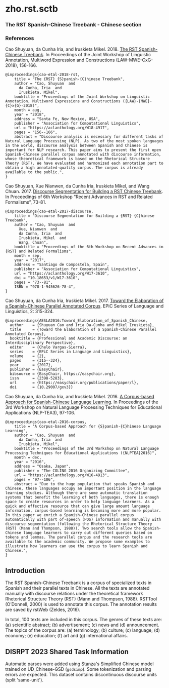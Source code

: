 # zho.rst.sctb

### The RST Spanish-Chinese Treebank - Chinese section

### References

Cao Shuyuan, da Cunha Iria, and Iruskieta Mikel. 2018. [The RST Spanish-Chinese Treebank](https://aclanthology.org/W18-4917/). In Proceedings of the Joint Workshop of Linguistic Annotation, Multiword Expression and Constructions (LAW-MWE-CxG-2018), 156-166. 
```
@inproceedings{cao-etal-2018-rst,
    title = "The {RST} {S}panish-{C}hinese Treebank",
    author = "Cao, Shuyuan  and
      da Cunha, Iria  and
      Iruskieta, Mikel",
    booktitle = "Proceedings of the Joint Workshop on Linguistic Annotation, Multiword Expressions and Constructions ({LAW}-{MWE}-{C}x{G}-2018)",
    month = aug,
    year = "2018",
    address = "Santa Fe, New Mexico, USA",
    publisher = "Association for Computational Linguistics",
    url = "https://aclanthology.org/W18-4917",
    pages = "156--166",
    abstract = "Discourse analysis is necessary for different tasks of Natural Language Processing (NLP). As two of the most spoken languages in the world, discourse analysis between Spanish and Chinese is important for NLP research. This paper aims to present the first open Spanish-Chinese parallel corpus annotated with discourse information, whose theoretical framework is based on the Rhetorical Structure Theory (RST). We have evaluated and harmonized each annotation part to obtain a high annotated-quality corpus. The corpus is already available to the public.",
}
```


Cao Shuyuan, Xue Nianwen, da Cunha Iria, Iruskieta Mikel, and Wang Chuan. 2017. [Discourse Segmentation for Building a RST Chinese Treebank](https://aclanthology.org/W17-3610/). In Proceedings of 6th Workshop “Recent Advances in RST and Related Formalisms”, 73-81.
```
@inproceedings{cao-etal-2017-discourse,
    title = "Discourse Segmentation for Building a {RST} {C}hinese Treebank",
    author = "Cao, Shuyuan  and
      Xue, Nianwen  and
      da Cunha, Iria  and
      Iruskieta, Mikel  and
      Wang, Chuan",
    booktitle = "Proceedings of the 6th Workshop on Recent Advances in {RST} and Related Formalisms",
    month = sep,
    year = "2017",
    address = "Santiago de Compostela, Spain",
    publisher = "Association for Computational Linguistics",
    url = "https://aclanthology.org/W17-3610",
    doi = "10.18653/v1/W17-3610",
    pages = "73--81",
    ISBN = "978-1-945626-78-4",
}
```


Cao Shuyuan, da Cunha Iria, Iruskieta Mikel. 2017. [Toward the Elaboration of a Spanish-Chinese Parallel Annotated Corpus](https://easychair.org/publications/paper/l). EPiC Series of Language and Linguistics, 2: 315-324.
```
@inproceedings{AESLA2016:Toward_Elaboration_of_Spanish_Chinese,
  author    = {Shuyuan Cao and Iria Da-Cunha and Mikel Iruskieta},
  title     = {Toward the Elaboration of a Spanish-Chinese Parallel Annotated Corpus},
  booktitle = {Professional and Academic Discourse: an Interdisciplinary Perspective},
  editor    = {Chelo Vargas-Sierra},
  series    = {EPiC Series in Language and Linguistics},
  volume    = {2},
  pages     = {315--324},
  year      = {2017},
  publisher = {EasyChair},
  bibsource = {EasyChair, https://easychair.org},
  issn      = {2398-5283},
  url       = {https://easychair.org/publications/paper/l},
  doi       = {10.29007/gxv3}}
```


Cao Shuyuan, da Cunha Iria, and Iruskieta Mikel. 2016. [A Corpus-based Approach for Spanish-Chinese Language Learning](https://aclanthology.org/W16-4913/). In Proceedings of the 3rd Workshop on Natural Language Processing Techniques for Educational Applications (NLP-TEA3), 97-106. 
```
@inproceedings{cao-etal-2016-corpus,
    title = "A Corpus-based Approach for {S}panish-{C}hinese Language Learning",
    author = "Cao, Shuyuan  and
      da Cunha, Iria  and
      Iruskieta, Mikel",
    booktitle = "Proceedings of the 3rd Workshop on Natural Language Processing Techniques for Educational Applications ({NLPTEA}2016)",
    month = dec,
    year = "2016",
    address = "Osaka, Japan",
    publisher = "The COLING 2016 Organizing Committee",
    url = "https://aclanthology.org/W16-4913",
    pages = "97--106",
    abstract = "Due to the huge population that speaks Spanish and Chinese, these languages occupy an important position in the language learning studies. Although there are some automatic translation systems that benefit the learning of both languages, there is enough space to create resources in order to help language learners. As a quick and effective resource that can give large amount language information, corpus-based learning is becoming more and more popular. In this paper we enrich a Spanish-Chinese parallel corpus automatically with part of-speech (POS) information and manually with discourse segmentation (following the Rhetorical Structure Theory (RST) (Mann and Thompson, 1988)). Two search tools allow the Spanish-Chinese language learners to carry out different queries based on tokens and lemmas. The parallel corpus and the research tools are available to the academic community. We propose some examples to illustrate how learners can use the corpus to learn Spanish and Chinese.",
}
```



## Introduction

The RST Spanish-Chinese Treebank is a corpus of specialized texts in Spanish and their parallel texts in Chinese. All the texts are annotated manually with discourse relations under the theoretical framework Rhetorical Structure Theory (RST) (Mann and Thompson, 1988). RSTTool (O’Donnell, 2000) is used to annotate this corpus. The annotation results are saved by rstWeb (Zeldes, 2016). 

In total, 100 texts are included in this corpus. The genres of these texts are: (a) scientific abstract; (b) advertisement; (c) news and (d) announcement. The topics of the corpus are: (a) terminology; (b) culture; (c) language; (d) economy; (e) education; (f) art and (g) international affairs.

## DISRPT 2023 Shared Task Information

Automatic parses were added using Stanza's Simplified Chinese model trained on UD_Chinese-GSD (`gsdsimp`). Some tokenization and parsing errors are expected. This dataset contains discontinuous discourse units (split 'same-unit').
